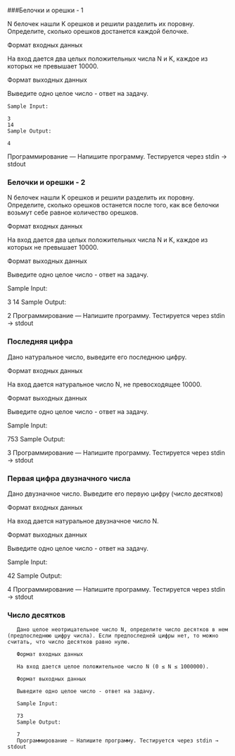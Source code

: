 ###Белочки и орешки - 1

N белочек нашли K орешков и решили разделить их поровну.
Определите, сколько орешков достанется каждой белочке.

Формат входных данных

На вход дается два целых положительных числа N и K, 
каждое из которых не превышает 10000.

Формат выходных данных

Выведите одно целое число - ответ на задачу.

    Sample Input:
    
    3
    14
    Sample Output:
    
    4
Программирование — Напишите программу. 
Тестируется через stdin → stdout

### Белочки и орешки - 2

N белочек нашли K орешков и решили разделить их поровну. Определите, сколько орешков останется после того, как все белочки возьмут себе равное количество орешков.

Формат входных данных

На вход дается два целых положительных числа N и K, каждое из которых не превышает 10000.

Формат выходных данных

Выведите одно целое число - ответ на задачу.

Sample Input:

3
14
Sample Output:

2
Программирование — Напишите программу. Тестируется через stdin → stdout

### Последняя цифра
   
   Дано натуральное число, выведите его последнюю цифру.
   
   Формат входных данных
   
   На вход дается натуральное число N, не превосходящее 10000.
   
   Формат выходных данных
   
   Выведите одно целое число - ответ на задачу.
   
   Sample Input:
   
   753
   Sample Output:
   
   3
   Программирование — Напишите программу. Тестируется через stdin → stdout
   
   
  ### Первая цифра двузначного числа
   
   Дано двузначное число. Выведите его первую цифру (число десятков)
   
   Формат входных данных
   
   На вход дается натуральное двузначное число N.
   
   Формат выходных данных
   
   Выведите одно целое число - ответ на задачу.
   
   Sample Input:
   
   42
   Sample Output:
   
   4
   Программирование — Напишите программу. Тестируется через stdin → stdout
   
   ### Число десятков
       
       Дано целое неотрицательное число N, определите число десятков в нем (предпоследнюю цифру числа). Если предпоследней цифры нет, то можно считать, что число десятков равно нулю.
       
       Формат входных данных
       
       На вход дается целое положительное число N (0 ≤ N ≤ 1000000).
       
       Формат выходных данных
       
       Выведите одно целое число - ответ на задачу.
       
       Sample Input:
       
       73
       Sample Output:
       
       7
       Программирование — Напишите программу. Тестируется через stdin → stdout
